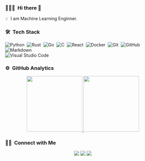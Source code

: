 
<!-- ## 👋 &nbsp;Hey there! I'm Py4mac -->

### 👨🏻‍💻 &nbsp;Hi there 👋

💡 &nbsp;I am Machine Learning Enginner.

### 🛠 &nbsp;Tech Stack

![Python](https://img.shields.io/badge/-Python-05122A?style=flat&logo=python)&nbsp;
![Rust](https://img.shields.io/badge/-Rust-05122A?style=flat&logo=rust)&nbsp;
![Go](https://img.shields.io/badge/-Go-05122A?style=flat&logo=Go&logoColor=FFA518)&nbsp;
![C](https://img.shields.io/badge/-C-05122A?style=flat&logo=C&logoColor=A8B9CC)&nbsp;
![React](https://img.shields.io/badge/-React-05122A?style=flat&logo=react)&nbsp;
![Docker](https://img.shields.io/badge/-Docker-05122A?style=flat&logo=docker)&nbsp;
![Git](https://img.shields.io/badge/-Git-05122A?style=flat&logo=git)&nbsp;
![GitHub](https://img.shields.io/badge/-GitHub-05122A?style=flat&logo=github)&nbsp;
![Markdown](https://img.shields.io/badge/-Markdown-05122A?style=flat&logo=markdown)\
![Visual Studio Code](https://img.shields.io/badge/-Visual%20Studio%20Code-05122A?style=flat&logo=visual-studio-code&logoColor=007ACC)&nbsp;

### ⚙️ &nbsp;GitHub Analytics

<p align="center">
<a href="https://github.com/AVS1508">
  <img height="180em" src="https://github-readme-stats-eight-theta.vercel.app/api?username=py4mac&show_icons=true&theme=algolia&include_all_commits=true&count_private=true"/>
  <img height="180em" src="https://github-readme-stats-eight-theta.vercel.app/api/top-langs/?username=py4mac&layout=compact&langs_count=8&theme=algolia"/>
</a>
</p>

### 🤝🏻 &nbsp;Connect with Me

<p align="center">
<a href="https://www.py4mac.com"><img src="https://img.shields.io/badge/-py4mac.com-3423A6?style=flat&logo=Google-Chrome&logoColor=white"/></a>
<a href="https://linkedin.com/in/pierreyvesboisbunon"><img src="https://img.shields.io/badge/-PierreYves%20Boisbunon-0077B5?style=flat&logo=Linkedin&logoColor=white"/></a>
<a href="mailto:boisbu@gmail.com"><img src="https://img.shields.io/badge/-boisbu@gmail.com-D14836?style=flat&logo=Gmail&logoColor=white"/></a>
</p>
